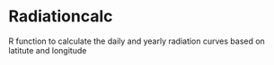 # Radiationcalc
R function to calculate the daily and yearly radiation curves based on latitute and longitude

